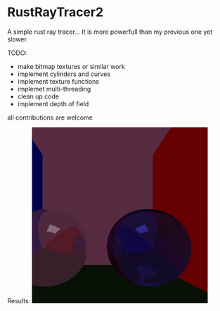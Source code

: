 # RustRayTracer2

A simple rust ray tracer... It is more powerfull than my previous one yet slower. 

TODO:
  - make bitmap textures or similar work 
  - implement cylinders and curves
  - implement texture functions
  - implemet multi-threading
  - clean up code
  - implement depth of field
  
 all contributions are welcome

Results:
![render]( final.png)
